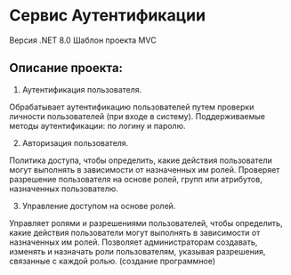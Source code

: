 # Сервис Аутентификации
Версия .NET 8.0
Шаблон проекта MVC

## Описание проекта:
1. Аутентификация пользователя.

  Обрабатывает аутентификацию пользователей путем проверки личности пользователей (при входе в систему).
  Поддерживаемые методы аутентификации: по логину и паролю. 

2. Авторизация пользователя.

  Политика доступа, чтобы определить, какие действия пользователи могут выполнять в зависимости от назначенных им ролей.
  Проверяет разрешение пользователя на основе ролей, групп или атрибутов, назначенных пользователю.

3. Управление доступом на основе ролей.

  Управляет ролями и разрешениями пользователей, чтобы определить, какие действия пользователи могут выполнять в зависимости от назначенных им ролей.
  Позволяет администраторам создавать, изменять и назначать роли пользователям, указывая разрешения, связанные с каждой ролью. (создание программное)
